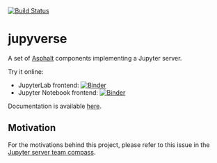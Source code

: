 [![Build Status](https://github.com/jupyter-server/jupyverse/workflows/test/badge.svg)](https://github.com/jupyter-server/jupyverse/actions)

# jupyverse

A set of [Asphalt](https://asphalt.readthedocs.io) components implementing a Jupyter server.

Try it online:
- JupyterLab frontend: [![Binder](https://mybinder.org/badge_logo.svg)](https://mybinder.org/v2/gh/jupyter-server/jupyverse/HEAD?urlpath=jupyverse-jupyterlab)
- Jupyter Notebook frontend: [![Binder](https://mybinder.org/badge_logo.svg)](https://mybinder.org/v2/gh/jupyter-server/jupyverse/HEAD?urlpath=jupyverse-notebook)

Documentation is available [here](https://davidbrochart.github.io/jupyverse).

## Motivation

For the motivations behind this project, please refer to this issue in the
[Jupyter server team compass](https://github.com/jupyter-server/team-compass/issues/11).
